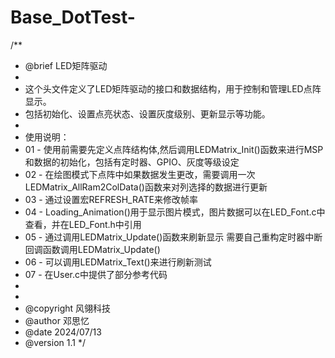 # Base_DotTest-
/**
  * @brief LED矩阵驱动
  * 
  * 这个头文件定义了LED矩阵驱动的接口和数据结构，用于控制和管理LED点阵显示。
  * 包括初始化、设置点亮状态、设置灰度级别、更新显示等功能。
  *
  * 使用说明：
  *   01 - 使用前需要先定义点阵结构体,然后调用LEDMatrix_Init()函数来进行MSP和数据的初始化，包括有定时器、GPIO、灰度等级设定
  *   02 - 在绘图模式下点阵中如果数据发生更改，需要调用一次LEDMatrix_AllRam2ColData()函数来对列选择的数据进行更新
  *   03 - 通过设置宏REFRESH_RATE来修改帧率
  *   04 - Loading_Animation()用于显示图片模式，图片数据可以在LED_Font.c中查看，并在LED_Font.h中引用
  *   05 - 通过调用LEDMatrix_Update()函数来刷新显示 需要自己重构定时器中断回调函数调用LEDMatrix_Update()
  *   06 - 可以调用LEDMatrix_Text()来进行刷新测试
  *   07 - 在User.c中提供了部分参考代码
  *
  *
  * @copyright 风翎科技
  * @author 邓思忆
  * @date 2024/07/13
  * @version 1.1
  */
